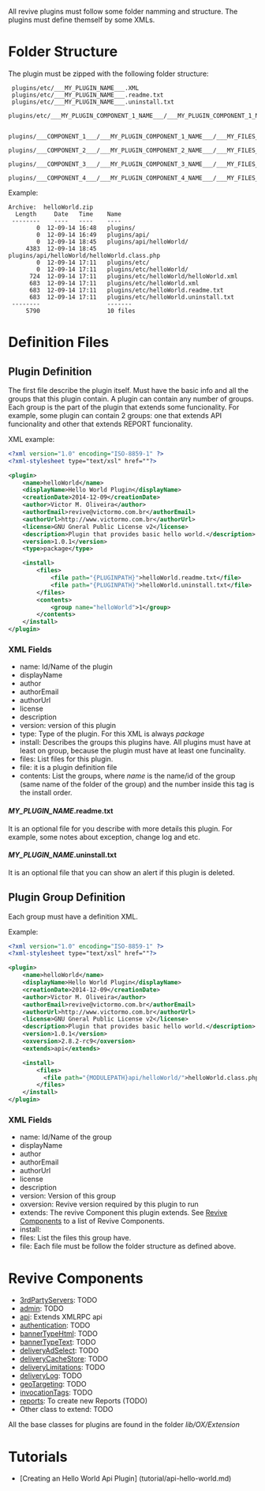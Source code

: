 All revive plugins must follow some folder namming and structure. The plugins must define themself by some XMLs.

# Folder Structure

The plugin must be zipped with the following folder structure:

```Shell
 plugins/etc/___MY_PLUGIN_NAME___.XML
 plugins/etc/___MY_PLUGIN_NAME___.readme.txt
 plugins/etc/___MY_PLUGIN_NAME___.uninstall.txt
 plugins/etc/___MY_PLUGIN_COMPONENT_1_NAME___/___MY_PLUGIN_COMPONENT_1_NAME___.XML

 plugins/___COMPONENT_1___/___MY_PLUGIN_COMPONENT_1_NAME___/___MY_FILES_1___
 plugins/___COMPONENT_2___/___MY_PLUGIN_COMPONENT_2_NAME___/___MY_FILES_2___
 plugins/___COMPONENT_3___/___MY_PLUGIN_COMPONENT_3_NAME___/___MY_FILES_3___
 plugins/___COMPONENT_4___/___MY_PLUGIN_COMPONENT_4_NAME___/___MY_FILES_4___
```

Example:

```
Archive:  helloWorld.zip
  Length     Date   Time    Name
 --------    ----   ----    ----
        0  12-09-14 16:48   plugins/
        0  12-09-14 16:49   plugins/api/
        0  12-09-14 18:45   plugins/api/helloWorld/
     4383  12-09-14 18:45   plugins/api/helloWorld/helloWorld.class.php
        0  12-09-14 17:11   plugins/etc/
        0  12-09-14 17:11   plugins/etc/helloWorld/
      724  12-09-14 17:11   plugins/etc/helloWorld/helloWorld.xml
      683  12-09-14 17:11   plugins/etc/helloWorld.xml
      683  12-09-14 17:11   plugins/etc/helloWorld.readme.txt
      683  12-09-14 17:11   plugins/etc/helloWorld.uninstall.txt
 --------                   -------
     5790                   10 files
```

# Definition Files

## Plugin Definition

The first file describe the plugin itself. Must have the basic info and all the groups that this plugin contain.
A plugin can contain any number of groups. Each group is the part of the plugin that extends some funcionality. For example, some plugin can contain 2 groups: one that extends API funcionality and other that extends REPORT funcionality.

XML example:

```XML
<?xml version="1.0" encoding="ISO-8859-1" ?>
<?xml-stylesheet type="text/xsl" href=""?>

<plugin>
    <name>helloWorld</name>
    <displayName>Hello World Plugin</displayName>
    <creationDate>2014-12-09</creationDate>
    <author>Victor M. Oliveira</author>
    <authorEmail>revive@victormo.com.br</authorEmail>
    <authorUrl>http://www.victormo.com.br</authorUrl>
    <license>GNU Gneral Public License v2</license>
    <description>Plugin that provides basic hello world.</description>
    <version>1.0.1</version>
    <type>package</type>

    <install>
        <files>
            <file path="{PLUGINPATH}">helloWorld.readme.txt</file>
            <file path="{PLUGINPATH}">helloWorld.uninstall.txt</file>
        </files>
        <contents>
            <group name="helloWorld">1</group>
        </contents>
    </install>
</plugin>
```

### XML Fields

* name: Id/Name of the plugin
* displayName
* author
* authorEmail
* authorUrl
* license
* description
* version: version of this plugin
* type: Type of the plugin. For this XML is always *package*
* install: Describes the groups this plugins have. All plugins must have at least on group, because the plugin must have at least one funcinality.
* files: List files for this plugin.
* file: it is a plugin definition file 
* contents: List the groups, where *name* is the name/id of the group (same name of the folder of the group) and the number inside this tag is the install order.

#### ___MY_PLUGIN_NAME___.readme.txt
It is an optional file for you describe with more details this plugin. For example, some notes about exception, change log
and etc.

#### ___MY_PLUGIN_NAME___.uninstall.txt
It is an optional file  that you can show an alert if this plugin is deleted.

## Plugin Group Definition

Each group must have a definition XML.

Example:

```XML
<?xml version="1.0" encoding="ISO-8859-1" ?>
<?xml-stylesheet type="text/xsl" href=""?>

<plugin>
    <name>helloWorld</name>
    <displayName>Hello World Plugin</displayName>
    <creationDate>2014-12-09</creationDate>
    <author>Victor M. Oliveira</author>
    <authorEmail>revive@victormo.com.br</authorEmail>
    <authorUrl>http://www.victormo.com.br</authorUrl>
    <license>GNU Gneral Public License v2</license>
    <description>Plugin that provides basic hello world.</description>
    <version>1.0.1</version>
    <oxversion>2.8.2-rc9</oxversion>
    <extends>api</extends>

    <install>
        <files>
          <file path="{MODULEPATH}api/helloWorld/">helloWorld.class.php</file>
        </files>
    </install>
</plugin>
```

### XML Fields

* name: Id/Name of the group
* displayName
* author
* authorEmail
* authorUrl
* license
* description
* version: Version of this group
* oxversion: Revive version required by this plugin to run
* extends: The revive Component this plugin extends. See [Revive Components](#revive-components) to a list of Revive Components.
* install: 
* files: List the files this group have.
* file: Each file must be follow the folder structure as defined above.


# Revive Components

* [3rdPartyServers](): TODO
* [admin](): TODO
* [api](components/api-component.md): Extends XMLRPC api
* [authentication](): TODO
* [bannerTypeHtml](): TODO
* [bannerTypeText](): TODO
* [deliveryAdSelect](): TODO
* [deliveryCacheStore](): TODO
* [deliveryLimitations](): TODO
* [deliveryLog](): TODO
* [geoTargeting](): TODO
* [invocationTags](): TODO
* [reports](): To create new Reports (TODO)
* Other class to extend: TODO

All the base classes for plugins are found in the folder *lib/OX/Extension*

# Tutorials
* [Creating an Hello World Api Plugin] (tutorial/api-hello-world.md)
